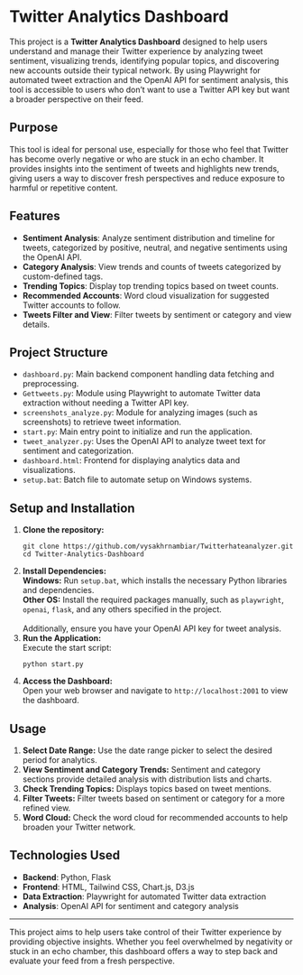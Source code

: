 <h1>Twitter Analytics Dashboard</h1>

<p>This project is a <strong>Twitter Analytics Dashboard</strong> designed to help users understand and manage their Twitter experience by analyzing tweet sentiment, visualizing trends, identifying popular topics, and discovering new accounts outside their typical network. By using Playwright for automated tweet extraction and the OpenAI API for sentiment analysis, this tool is accessible to users who don’t want to use a Twitter API key but want a broader perspective on their feed.</p>

<h2>Purpose</h2>

<p>This tool is ideal for personal use, especially for those who feel that Twitter has become overly negative or who are stuck in an echo chamber. It provides insights into the sentiment of tweets and highlights new trends, giving users a way to discover fresh perspectives and reduce exposure to harmful or repetitive content.</p>

<h2>Features</h2>

<ul>
  <li><strong>Sentiment Analysis</strong>: Analyze sentiment distribution and timeline for tweets, categorized by positive, neutral, and negative sentiments using the OpenAI API.</li>
  <li><strong>Category Analysis</strong>: View trends and counts of tweets categorized by custom-defined tags.</li>
  <li><strong>Trending Topics</strong>: Display top trending topics based on tweet counts.</li>
  <li><strong>Recommended Accounts</strong>: Word cloud visualization for suggested Twitter accounts to follow.</li>
  <li><strong>Tweets Filter and View</strong>: Filter tweets by sentiment or category and view details.</li>
</ul>

<h2>Project Structure</h2>

<ul>
  <li><code>dashboard.py</code>: Main backend component handling data fetching and preprocessing.</li>
  <li><code>Gettweets.py</code>: Module using Playwright to automate Twitter data extraction without needing a Twitter API key.</li>
  <li><code>screenshots_analyze.py</code>: Module for analyzing images (such as screenshots) to retrieve tweet information.</li>
  <li><code>start.py</code>: Main entry point to initialize and run the application.</li>
  <li><code>tweet_analyzer.py</code>: Uses the OpenAI API to analyze tweet text for sentiment and categorization.</li>
  <li><code>dashboard.html</code>: Frontend for displaying analytics data and visualizations.</li>
  <li><code>setup.bat</code>: Batch file to automate setup on Windows systems.</li>
</ul>

<h2>Setup and Installation</h2>

<ol>
  <li><strong>Clone the repository:</strong>
    <pre><code>git clone https://github.com/vysakhrnambiar/Twitterhateanalyzer.git
cd Twitter-Analytics-Dashboard</code></pre>
  </li>
  <li><strong>Install Dependencies:</strong><br>
    <strong>Windows:</strong> Run <code>setup.bat</code>, which installs the necessary Python libraries and dependencies.<br>
    <strong>Other OS:</strong> Install the required packages manually, such as <code>playwright</code>, <code>openai</code>, <code>flask</code>, and any others specified in the project.<br><br>
    Additionally, ensure you have your OpenAI API key for tweet analysis.
  </li>
  <li><strong>Run the Application:</strong><br>
    Execute the start script:
    <pre><code>python start.py</code></pre>
  </li>
  <li><strong>Access the Dashboard:</strong><br>
    Open your web browser and navigate to <code>http://localhost:2001</code> to view the dashboard.
  </li>
</ol>

<h2>Usage</h2>

<ol>
  <li><strong>Select Date Range:</strong> Use the date range picker to select the desired period for analytics.</li>
  <li><strong>View Sentiment and Category Trends:</strong> Sentiment and category sections provide detailed analysis with distribution lists and charts.</li>
  <li><strong>Check Trending Topics:</strong> Displays topics based on tweet mentions.</li>
  <li><strong>Filter Tweets:</strong> Filter tweets based on sentiment or category for a more refined view.</li>
  <li><strong>Word Cloud:</strong> Check the word cloud for recommended accounts to help broaden your Twitter network.</li>
</ol>

<h2>Technologies Used</h2>

<ul>
  <li><strong>Backend</strong>: Python, Flask</li>
  <li><strong>Frontend</strong>: HTML, Tailwind CSS, Chart.js, D3.js</li>
  <li><strong>Data Extraction</strong>: Playwright for automated Twitter data extraction</li>
  <li><strong>Analysis</strong>: OpenAI API for sentiment and category analysis</li>
</ul>

<hr>
<p>This project aims to help users take control of their Twitter experience by providing objective insights. Whether you feel overwhelmed by negativity or stuck in an echo chamber, this dashboard offers a way to step back and evaluate your feed from a fresh perspective.</p>

